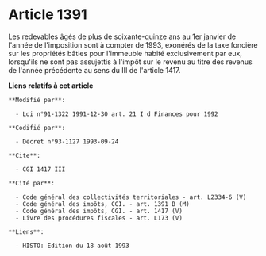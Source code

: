 # Article 1391

Les redevables âgés de plus de soixante-quinze ans au 1er janvier de l'année de l'imposition sont à compter de 1993, exonérés
de la taxe foncière sur les propriétés bâties pour l'immeuble habité exclusivement par eux, lorsqu'ils ne sont pas assujettis
à l'impôt sur le revenu au titre des revenus de l'année précédente au sens du III de l'article 1417.

**Liens relatifs à cet article**

	**Modifié par**:

	  - Loi n°91-1322 1991-12-30 art. 21 I d Finances pour 1992

	**Codifié par**:

	  - Décret n°93-1127 1993-09-24

	**Cite**:

	  - CGI 1417 III

	**Cité par**:

	  - Code général des collectivités territoriales - art. L2334-6 (V)
	  - Code général des impôts, CGI. - art. 1391 B (M)
	  - Code général des impôts, CGI. - art. 1417 (V)
	  - Livre des procédures fiscales - art. L173 (V)

	**Liens**:

	  - HISTO: Edition du 18 août 1993
